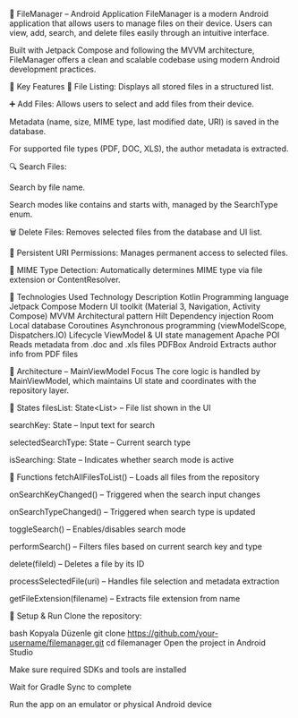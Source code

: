 📁 FileManager – Android Application
FileManager is a modern Android application that allows users to manage files on their device. Users can view, add, search, and delete files easily through an intuitive interface.

Built with Jetpack Compose and following the MVVM architecture, FileManager offers a clean and scalable codebase using modern Android development practices.

🚀 Key Features
📂 File Listing: Displays all stored files in a structured list.

➕ Add Files: Allows users to select and add files from their device.

Metadata (name, size, MIME type, last modified date, URI) is saved in the database.

For supported file types (PDF, DOC, XLS), the author metadata is extracted.

🔍 Search Files:

Search by file name.

Search modes like contains and starts with, managed by the SearchType enum.

🗑️ Delete Files: Removes selected files from the database and UI list.

🔐 Persistent URI Permissions: Manages permanent access to selected files.

📑 MIME Type Detection: Automatically determines MIME type via file extension or ContentResolver.

🧰 Technologies Used
Technology	Description
Kotlin	Programming language
Jetpack Compose	Modern UI toolkit (Material 3, Navigation, Activity Compose)
MVVM	Architectural pattern
Hilt	Dependency injection
Room	Local database
Coroutines	Asynchronous programming (viewModelScope, Dispatchers.IO)
Lifecycle	ViewModel & UI state management
Apache POI	Reads metadata from .doc and .xls files
PDFBox Android	Extracts author info from PDF files

🧠 Architecture – MainViewModel Focus
The core logic is handled by MainViewModel, which maintains UI state and coordinates with the repository layer.

📌 States
filesList: State<List<Files>> – File list shown in the UI

searchKey: State<String> – Input text for search

selectedSearchType: State<SearchType> – Current search type

isSearching: State<Boolean> – Indicates whether search mode is active

🔧 Functions
fetchAllFilesToList() – Loads all files from the repository

onSearchKeyChanged() – Triggered when the search input changes

onSearchTypeChanged() – Triggered when search type is updated

toggleSearch() – Enables/disables search mode

performSearch() – Filters files based on current search key and type

delete(fileId) – Deletes a file by its ID

processSelectedFile(uri) – Handles file selection and metadata extraction

getFileExtension(filename) – Extracts file extension from name

🧪 Setup & Run
Clone the repository:

bash
Kopyala
Düzenle
git clone https://github.com/your-username/filemanager.git
cd filemanager
Open the project in Android Studio

Make sure required SDKs and tools are installed

Wait for Gradle Sync to complete

Run the app on an emulator or physical Android device
